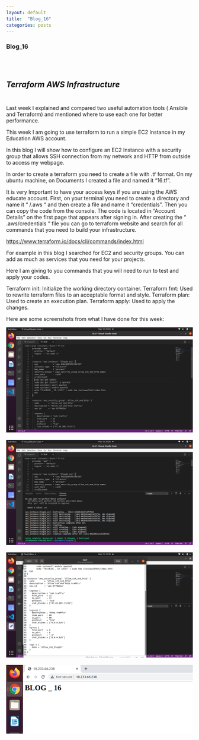 ```yaml
---
layout: default
title:  "Blog_16"
categories: posts
---
```


### Blog_16
<br><br>


## *Terraform AWS Infrastructure*<br><br>

Last week I explained and compared two useful automation tools ( Ansible and Terraform) and mentioned where to use each one for better performance.<br>

This week I am going to use terraform to run a simple EC2 Instance in my Education AWS account.

In this blog I will show how to configure an EC2 Instance with a security group that allows SSH connection from my network and HTTP from outside to access my webpage.

In order to create a terraform you need to create a file with .tf format. On my ubuntu machine, on Documents I created a file and named it “16.tf”.

It is very Important to have your access keys if you are using the AWS educate account. First, on your terminal you need to create a directory and name it “ /.aws “ and then create a file and name it “credentials”. Then you can copy the code from the console. The code is located in “Account Details” on the first page that appears after signing in.
After creating the “ .aws/credentials “ file you can go to terraform website and search for all commands that you need to build your infrastructure. 

https://www.terraform.io/docs/cli/commands/index.html

For example in this blog I searched for EC2 and security groups. You can add as much as services that you need for your projects.

Here I am giving to you commands that you will need to run to test and apply your codes.

Terraform init: Initialize the working directory container.
Terraform fmt: Used to rewrite terraform files to an acceptable format and style. 
Terraform plan: Used to create an execution plan.
Terraform apply: Used to apply the changes.

Here are some screenshots from what I have done for this week:


![image](https://raw.githubusercontent.com/sevakZ/sevakZ.github.io/master/docs/_image/16-1.png)<br><br>
![image](https://raw.githubusercontent.com/sevakZ/sevakZ.github.io/master/docs/_image/16-2.png)<br><br>
![image](https://raw.githubusercontent.com/sevakZ/sevakZ.github.io/master/docs/_image/16-3.png)<br><br>
![image](https://raw.githubusercontent.com/sevakZ/sevakZ.github.io/master/docs/_image/16-4.png)<br><br>
